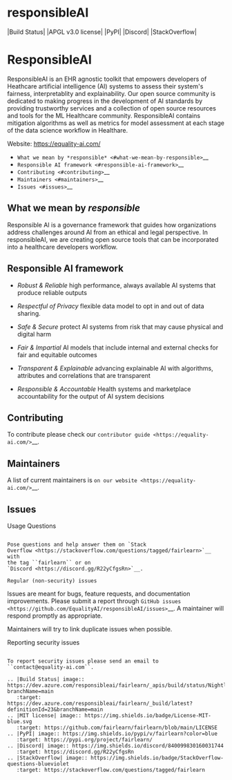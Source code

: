 # responsibleAI
|Build Status| |APGL v3.0 license| |PyPI| |Discord| |StackOverflow|

ResponsibleAI
=========

ResponsibleAI is an EHR agnostic toolkit that empowers developers of 
Heathcare artificial intelligence (AI) systems to assess their system's 
fairness, interpretablity and explainability. Our open source community 
is dedicated to making progress in the development of AI standards by 
providing trustworthy services and a collection of open source resources 
and tools for the ML Healthcare community. ResponsibleAI contains mitigation 
algorithms as well as metrics for model assessment at each stage of the data 
science workflow in Healthare. 

Website: https://equality-ai.com/

-  `What we mean by *responsible* <#what-we-mean-by-responsible>`__
-  `Responsible AI framework <#responsible-ai-framework>`__
-  `Contributing <#contributing>`__
-  `Maintainers <#maintainers>`__
-  `Issues <#issues>`__


What we mean by *responsible*
--------------------------

Responsible AI is a governance framework that guides how organizations
address challenges around AI from an ethical and legal perspective.
In responsibleAI, we are creating open source tools that can be
incorporated into a healthcare developers workflow.


Responsible AI framework
---------------------

-  *Robust & Reliable* high performance, always available AI systems 
   that produce reliable outputs

-  *Respectful of Privacy* flexible data model to opt in and out of 
   data sharing.

-  *Safe & Secure* protect AI systems from risk that may cause physical 
   and digital harm

-  *Fair & Impartial* AI models that include internal and external checks 
   for fair and equitable outcomes

-  *Transparent & Explainable* advancing explainable AI with algorithms, 
   attributes and correlations that are transparent

-  *Responsible & Accountable* Health systems and marketplace accountability 
   for the output of AI system decisions


Contributing
------------

To contribute please check our `contributor
guide <https://equality-ai.com/>`__.

Maintainers
-----------

A list of current maintainers is
`on our website <https://equality-ai.com/>`__.

Issues
------

Usage Questions
~~~~~~~~~~~~~~~

Pose questions and help answer them on `Stack
Overflow <https://stackoverflow.com/questions/tagged/fairlearn>`__ with
the tag ``fairlearn`` or on
`Discord <https://discord.gg/R22yCfgsRn>`__.

Regular (non-security) issues
~~~~~~~~~~~~~~~~~~~~~~~~~~~~~

Issues are meant for bugs, feature requests, and documentation
improvements. Please submit a report through
`GitHub issues <https://github.com/EqualityAI/responsibleAI/issues>`__.
A maintainer will respond promptly as appropriate.

Maintainers will try to link duplicate issues when possible.

Reporting security issues
~~~~~~~~~~~~~~~~~~~~~~~~~

To report security issues please send an email to
``contact@equality-ai.com``.

.. |Build Status| image:: https://dev.azure.com/responsibleai/fairlearn/_apis/build/status/Nightly?branchName=main
   :target: https://dev.azure.com/responsibleai/fairlearn/_build/latest?definitionId=23&branchName=main
.. |MIT license| image:: https://img.shields.io/badge/License-MIT-blue.svg
   :target: https://github.com/fairlearn/fairlearn/blob/main/LICENSE
.. |PyPI| image:: https://img.shields.io/pypi/v/fairlearn?color=blue
   :target: https://pypi.org/project/fairlearn/
.. |Discord| image:: https://img.shields.io/discord/840099830160031744
   :target: https://discord.gg/R22yCfgsRn
.. |StackOverflow| image:: https://img.shields.io/badge/StackOverflow-questions-blueviolet
   :target: https://stackoverflow.com/questions/tagged/fairlearn
